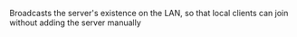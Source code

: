 Broadcasts the server's existence on the LAN, so that local clients can join without adding the server manually
